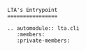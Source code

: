 ```{eval-rst}
LTA's Entrypoint
================

.. automodule:: lta.cli
   :members:
   :private-members:
```
